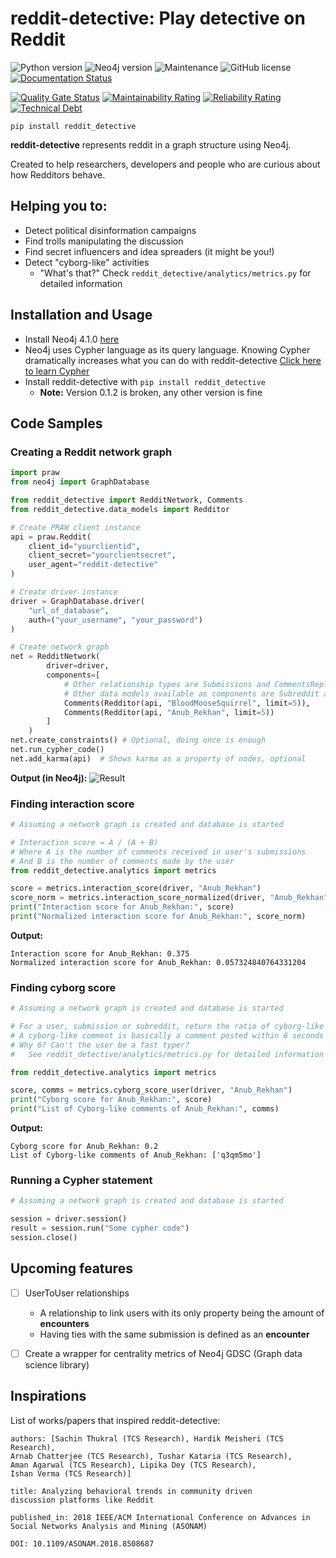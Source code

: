 # reddit-detective: Play detective on Reddit
![Python version](https://img.shields.io/badge/python-v3.7-blue)
![Neo4j version](https://badgen.net/badge/neo4j/v4.1.0/cyan)
![Maintenance](https://img.shields.io/badge/Maintained%3F-yes-green.svg)
![GitHub license](https://img.shields.io/github/license/Naereen/StrapDown.js.svg)
[![Documentation Status](https://readthedocs.org/projects/reddit-detective/badge/?version=latest)](https://reddit-detective.readthedocs.io/en/latest/?badge=latest)

[![Quality Gate Status](https://sonarcloud.io/api/project_badges/measure?project=umitkaanusta_reddit-detective&metric=alert_status)](https://sonarcloud.io/dashboard?id=umitkaanusta_reddit-detective)
[![Maintainability Rating](https://sonarcloud.io/api/project_badges/measure?project=umitkaanusta_reddit-detective&metric=sqale_rating)](https://sonarcloud.io/dashboard?id=umitkaanusta_reddit-detective)
[![Reliability Rating](https://sonarcloud.io/api/project_badges/measure?project=umitkaanusta_reddit-detective&metric=reliability_rating)](https://sonarcloud.io/dashboard?id=umitkaanusta_reddit-detective)
[![Technical Debt](https://sonarcloud.io/api/project_badges/measure?project=umitkaanusta_reddit-detective&metric=sqale_index)](https://sonarcloud.io/dashboard?id=umitkaanusta_reddit-detective)

```
pip install reddit_detective
```

**reddit-detective** represents reddit in a graph structure using Neo4j. 

Created to help researchers, developers and people who are curious about
how Redditors behave.


## Helping you to:
- Detect political disinformation campaigns
- Find trolls manipulating the discussion
- Find secret influencers and idea spreaders (it might be you!)
- Detect "cyborg-like" activities
    - "What's that?" Check `reddit_detective/analytics/metrics.py` for detailed information


## Installation and Usage
- Install Neo4j 4.1.0 [here](https://neo4j.com/docs/operations-manual/current/installation/)
- Neo4j uses Cypher language as its query language. 
Knowing Cypher dramatically increases what you can do with reddit-detective 
[Click here to learn Cypher](https://neo4j.com/graphacademy/online-training/introduction-to-neo4j-40/)
- Install reddit-detective with `pip install reddit_detective`
    - **Note:** Version 0.1.2 is broken, any other version is fine


## Code Samples

### Creating a Reddit network graph
```python
import praw
from neo4j import GraphDatabase

from reddit_detective import RedditNetwork, Comments
from reddit_detective.data_models import Redditor

# Create PRAW client instance
api = praw.Reddit(
    client_id="yourclientid",
    client_secret="yourclientsecret",
    user_agent="reddit-detective"
)

# Create driver instance
driver = GraphDatabase.driver(
    "url_of_database",
    auth=("your_username", "your_password")
)

# Create network graph
net = RedditNetwork(
        driver=driver,
        components=[
            # Other relationship types are Submissions and CommentsReplies
            # Other data models available as components are Subreddit and Submission
            Comments(Redditor(api, "BloodMooseSquirrel", limit=5)),
            Comments(Redditor(api, "Anub_Rekhan", limit=5))
        ]
    )
net.create_constraints() # Optional, doing once is enough
net.run_cypher_code()
net.add_karma(api)  # Shows karma as a property of nodes, optional
```
**Output (in Neo4j):**
![Result](docs/images/network_img.PNG)


### Finding interaction score
```python
# Assuming a network graph is created and database is started

# Interaction score = A / (A + B)
# Where A is the number of comments received in user's submissions
# And B is the number of comments made by the user
from reddit_detective.analytics import metrics

score = metrics.interaction_score(driver, "Anub_Rekhan")
score_norm = metrics.interaction_score_normalized(driver, "Anub_Rekhan")
print("Interaction score for Anub_Rekhan:", score)
print("Normalized interaction score for Anub_Rekhan:", score_norm)
```
**Output:**
```
Interaction score for Anub_Rekhan: 0.375
Normalized interaction score for Anub_Rekhan: 0.057324840764331204
```


### Finding cyborg score
```python
# Assuming a network graph is created and database is started

# For a user, submission or subreddit, return the ratio of cyborg-like comments to all comments
# A cyborg-like comment is basically a comment posted within 6 seconds of the submission's creation
# Why 6? Can't the user be a fast typer? 
#   See reddit_detective/analytics/metrics.py for detailed information

from reddit_detective.analytics import metrics

score, comms = metrics.cyborg_score_user(driver, "Anub_Rekhan")
print("Cyborg score for Anub_Rekhan:", score)
print("List of Cyborg-like comments of Anub_Rekhan:", comms)
```
**Output:**
```
Cyborg score for Anub_Rekhan: 0.2
List of Cyborg-like comments of Anub_Rekhan: ['q3qm5mo']
```


### Running a Cypher statement
```python
# Assuming a network graph is created and database is started

session = driver.session()
result = session.run("Some cypher code")
session.close()
```


## Upcoming features
- [ ] UserToUser relationships
    - A relationship to link users with its only property being the amount of **encounters**
    - Having ties with the same submission is defined as an **encounter**
- [ ] Create a wrapper for centrality metrics of Neo4j GDSC (Graph data science library)


## Inspirations
List of works/papers that inspired reddit-detective:
```
authors: [Sachin Thukral (TCS Research), Hardik Meisheri (TCS Research),
Arnab Chatterjee (TCS Research), Tushar Kataria (TCS Research),
Aman Agarwal (TCS Research), Lipika Dey (TCS Research),
Ishan Verma (TCS Research)]

title: Analyzing behavioral trends in community driven
discussion platforms like Reddit

published_in: 2018 IEEE/ACM International Conference on Advances in 
Social Networks Analysis and Mining (ASONAM)

DOI: 10.1109/ASONAM.2018.8508687
```
